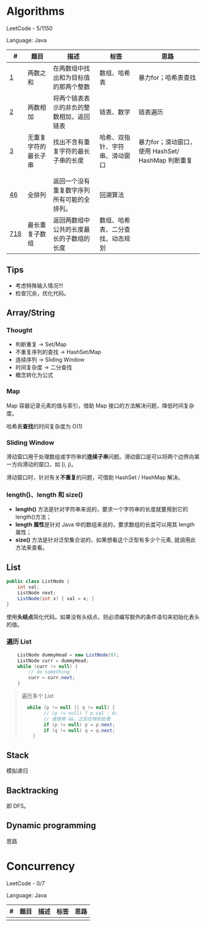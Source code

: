 # Algorithms

LeetCode - 5/1150

Language: Java

| #                                                            | 题目                 | 描述                                       | 标签                             | 思路                                              |
| ------------------------------------------------------------ | -------------------- | ------------------------------------------ | -------------------------------- | ------------------------------------------------- |
| [1](https://leetcode-cn.com/problems/two-sum/)               | 两数之和             | 在两数组中找出和为目标值的那两个整数       | 数组、哈希表                     | 暴力for；哈希表查找                               |
| [2](https://leetcode-cn.com/problems/add-two-numbers/)       | 两数相加             | 将两个链表表示的非负的整数相加，返回链表   | 链表、数学                       | 链表遍历                                          |
| [3](https://leetcode-cn.com/problems/longest-substring-without-repeating-characters/) | 无重复字符的最长子串 | 找出不含有重复字符的最长子串的长度         | 哈希、双指针、字符串、滑动窗口   | 暴力for；滑动窗口，使用 HashSet/ HashMap 判断重复 |
|                                                              |                      |                                            |                                  |                                                   |
|                                                              |                      |                                            |                                  |                                                   |
| [46](https://leetcode-cn.com/problems/permutations/)         | 全排列               | 返回一个没有重复数字序列所有可能的全排列。 | 回溯算法                         |                                                   |
| [718](https://leetcode-cn.com/problems/maximum-length-of-repeated-subarray/) | 最长重复子数组       | 返回两数组中公共的长度最长的子数组的长度   | 数组、哈希表、二分查找、动态规划 |                                                   |

## Tips

- 考虑特殊输入情况!!!
- 检查冗余，优化代码。

## Array/String

### Thought

- 判断重复 -> Set/Map
- 不重复序列的查找 -> HashSet/Map
- 连续序列 -> Sliding Window
- 时间复杂度 -> 二分查找
- 概念转化为公式

### Map

Map 容器记录元素的值与索引，借助 Map 接口的方法解决问题，降低时间复杂度。

哈希表**查找**的时间复杂度为 O(1)

### Sliding Window

滑动窗口用于处理数组或字符串的**连续子串**问题。滑动窗口是可以将两个边界向某一方向滑动的窗口，如 [i, j)。

滑动窗口时，针对有关**不重复**的问题，可借助 HashSet / HashMap 解决。

### length()、length 和 size()

- **length()** 方法是针对字符串来说的，要求一个字符串的长度就要用到它的length()方法；
- **length 属性**是针对 Java 中的数组来说的，要求数组的长度可以用其 length 属性；
- **size()** 方法是针对泛型集合说的，如果想看这个泛型有多少个元素, 就调用此方法来查看。

## List

```java
public class ListNode {
    int val;
    ListNode next;
    ListNode(int x) { val = x; }
}
```

使用**头结点**简化代码。如果没有头结点，则必须编写额外的条件语句来初始化表头的值。

### 遍历 List

```java
 	ListNode dummyHead = new ListNode(0);
    ListNode curr = dummyHead;
    while (curr != null) {
        // do something
        curr = curr.next;
    }
```

> 遍历多个 List
>
> ```java
> 	while (p != null || q != null) {
>         // (p != null) ? p.val : 0;
>         // 或使用 &&，之后在特别处理
>         if (p != null) p = p.next;
>         if (q != null) q = q.next;
>     }
> ```

## Stack

模拟递归

## Backtracking

即 DFS。

## Dynamic programming

思路

# Concurrency

LeetCode - 0/7

Language: Java

| #    | 题目 | 描述 | 标签 | 思路 |
| ---- | ---- | ---- | ---- | ---- |
|      |      |      |      |      |

